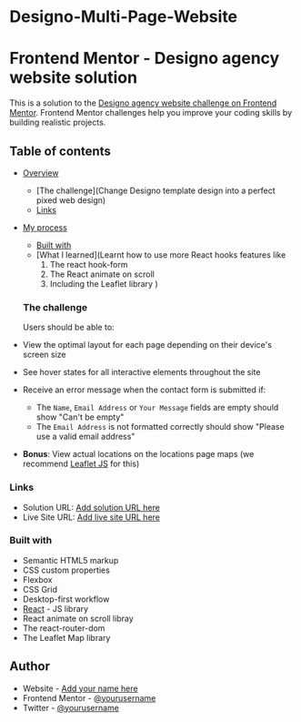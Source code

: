 # Designo-Multi-Page-Website

# Frontend Mentor - Designo agency website solution

This is a solution to the [Designo agency website challenge on Frontend Mentor](https://www.frontendmentor.io/challenges/designo-multipage-website-G48K6rfUT). Frontend Mentor challenges help you improve your coding skills by building realistic projects. 

## Table of contents

- [Overview](#overview)
  - [The challenge](Change Designo template design into a perfect pixed web design)
  - [Links](#links)
- [My process](#my-process)
  - [Built with](React.js)
  - [What I learned](Learnt how to use more React hooks features like
      1. The react hook-form
      2. The React animate on scroll 
      3. Including the Leaflet library
     )
     
     
  ### The challenge

  Users should be able to:

- View the optimal layout for each page depending on their device's screen size
- See hover states for all interactive elements throughout the site
- Receive an error message when the contact form is submitted if:
  - The `Name`, `Email Address` or `Your Message` fields are empty should show "Can't be empty"
  - The `Email Address` is not formatted correctly should show "Please use a valid email address"
- **Bonus**: View actual locations on the locations page maps (we recommend [Leaflet JS](https://leafletjs.com/) for this)

### Links

- Solution URL: [Add solution URL here](https://your-solution-url.com)
- Live Site URL: [Add live site URL here](https://your-live-site-url.com)

### Built with

- Semantic HTML5 markup
- CSS custom properties
- Flexbox
- CSS Grid
- Desktop-first workflow
- [React](https://reactjs.org/) - JS library
- React animate on scroll libray
- The react-router-dom
- The Leaflet Map library


## Author

- Website - [Add your name here](https://www.your-site.com)
- Frontend Mentor - [@yourusername](https://www.frontendmentor.io/profile/yourusername)
- Twitter - [@yourusername](https://www.twitter.com/yourusername)







